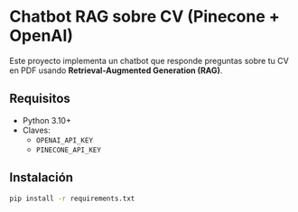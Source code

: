 # Chatbot RAG sobre CV (Pinecone + OpenAI)

Este proyecto implementa un chatbot que responde preguntas sobre tu CV en PDF usando **Retrieval-Augmented Generation (RAG)**.

## Requisitos
- Python 3.10+
- Claves:
  - `OPENAI_API_KEY`
  - `PINECONE_API_KEY`

## Instalación
```bash
pip install -r requirements.txt
